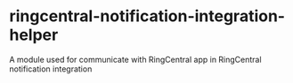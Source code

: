 # ringcentral-notification-integration-helper
A module used for communicate with RingCentral app in RingCentral notification integration
